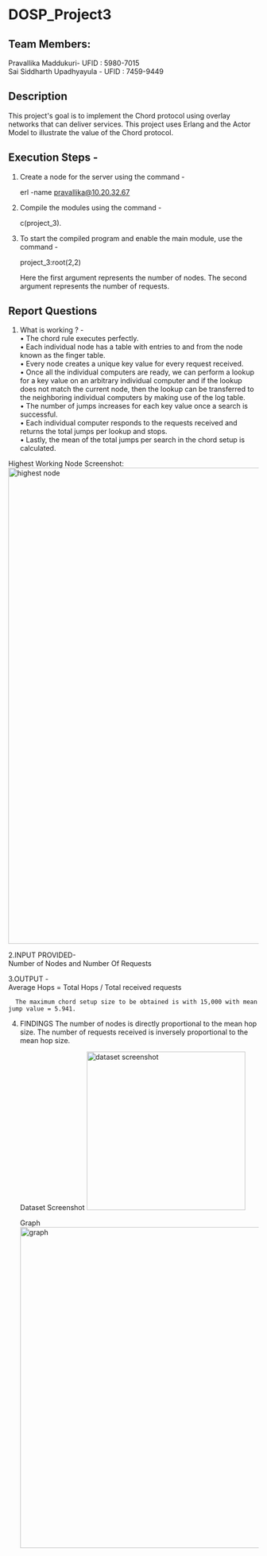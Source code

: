 # DOSP_Project3



## Team Members:
Pravallika Maddukuri- UFID : 5980-7015<br/>
Sai Siddharth Upadhyayula - UFID : 7459-9449<br/>

## Description
This project's goal is to implement the Chord protocol using overlay networks that can deliver services. This project uses Erlang and the Actor Model to illustrate the value of the Chord protocol.   

## Execution Steps - 

1. Create a node for the server using the command -

      erl -name pravallika@10.20.32.67

2. Compile the modules using the command -

      c(project_3). <br/>
      

3. To start the compiled program and enable the main module, use the command - 

      project_3:root(2,2)

      Here the first argument represents the number of nodes. The second argument represents the number of requests.


## Report Questions

1. What is working ? -<br/>
•	The chord rule executes perfectly.<br/>
•	Each individual node has a table with entries to and from the node known as the finger table.<br/>
•	Every node creates a unique key value for every request received.<br/>
•	Once all the individual computers are ready, we can perform a lookup for a key value on an arbitrary individual computer and if the lookup does not         match the current node, then the lookup can be transferred to the neighboring individual computers by making use of the log table.<br/>
•	The number of jumps increases for each key value once a search is successful.<br/>
•	Each individual computer responds to the requests received and returns the total jumps per lookup and stops.<br/>
•	Lastly, the mean of the total jumps per search in the chord setup is calculated.<br/>

Highest Working Node Screenshot:
<img width="958" alt="highest node" src="https://user-images.githubusercontent.com/116412716/197445068-7600bfa0-6f74-42d0-bdfc-4668a45738a4.png">


2.INPUT PROVIDED-<br/>
      Number of Nodes and Number Of Requests
      
3.OUTPUT -<br/>
      Average Hops = Total Hops / Total received requests

      The maximum chord setup size to be obtained is with 15,000 with mean jump value = 5.941.
      
4. FINDINGS
      The number of nodes is directly proportional to the mean hop size.
      The number of requests received is inversely proportional to the mean hop size. 
      
      Dataset Screenshot
      <img width="319" alt=" dataset screenshot" src="https://user-images.githubusercontent.com/116412716/197445099-32f934be-4f57-4ccf-a63f-24f3d40b79ae.png">

      Graph
      <img width="646" alt="graph" src="https://user-images.githubusercontent.com/116412716/197445118-6196aa4d-eb4d-43ca-a86f-9bbaf7db68a1.png">






